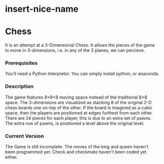 # insert-nice-name
# Chess

It is an attempt at a 3-Dimensional Chess. It allows the pieces of the game to move in 3-dimensions, i.e. in any of the 3 planes, we can percieve.

### Prerequisites

You'll need a Python Interpretor. You can simply install python, or anaconda.

### Description

The game features 8×8×8 moving space instead of the traditional 8×8 space. The 3-dimensions are visualized as stacking 8 of the original 2-D chess boards one on-top of the other. If the board is imagined as a cubic space, then the players are positioned at edges furthest from each other. There are 24 pieces for each player, this is due to an extra set of pawns. The extra row of pawns, is positioned a level above the original level. 

### Current Version

The Game is still incomplete. The moves of the king and queen haven't been programmed yet. Check and checkmate haven't been coded yet either. 
